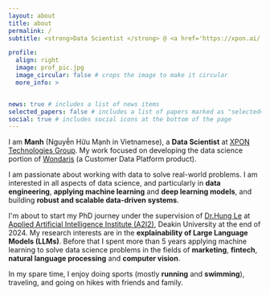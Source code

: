 ```yaml
---
layout: about
title: about
permalink: /
subtitle: <strong>Data Scientist </strong> @ <a href='https://xpon.ai/'>XPON Technologies Group</a> 

profile:
  align: right
  image: prof_pic.jpg
  image_circular: false # crops the image to make it circular
  more_info: >


news: true # includes a list of news items
selected_papers: false # includes a list of papers marked as "selected={true}"
social: true # includes social icons at the bottom of the page
---
```


I am **Manh** (Nguyễn Hữu Mạnh in Vietnamese), a **Data Scientist** at <a href='https://xpon.ai/'>XPON Technologies Group</a>. My work focused on developing the data science portion of <a href='https://wondaris.com/'>Wondaris</a> (a Customer Data Platform product).

I am passionate about working with data to solve real-world problems. I am interested in all aspects of data science, and particularly in **data engineering**, **applying machine learning** and **deep learning models**, and building **robust and scalable data-driven systems**. 

I'm about to start my PhD journey under the supervision of <a href='https://thaihungle.github.io/'>Dr.Hung Le</a> at <a href='https://a2i2.deakin.edu.au/'>Applied Artificial Intelligence Institute (A2I2)</a>, Deakin University at the end of 2024. My research interests are in the **explainability of Large Language Models (LLMs)**. Before that I spent more than 5 years applying machine learning to solve data science problems in the fields of **marketing**, **fintech**, **natural language processing** and **computer vision**.

In my spare time, I enjoy doing sports (mostly **running** and **swimming**), traveling, and going on hikes with friends and family.